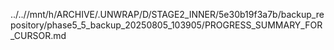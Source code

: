 ../..//mnt/h/ARCHIVE/.UNWRAP/D/STAGE2_INNER/5e30b19f3a7b/backup_repository/phase5_5_backup_20250805_103905/PROGRESS_SUMMARY_FOR_CURSOR.md